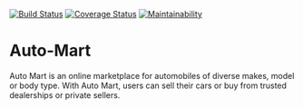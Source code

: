 [![Build Status](https://travis-ci.org/Okoyecb/Auto-Mart.svg?branch=develop)](https://travis-ci.org/Okoyecb/Auto-Mart)
[![Coverage Status](https://coveralls.io/repos/github/Okoyecb/Auto-Mart/badge.svg)](https://coveralls.io/github/Okoyecb/Auto-Mart)
[![Maintainability](https://api.codeclimate.com/v1/badges/f833d20e78456574fcf5/maintainability)](https://codeclimate.com/github/Okoyecb/Auto-Mart/maintainability)


# Auto-Mart
Auto Mart is an online marketplace for automobiles of diverse makes, model or body type. With Auto Mart, users can sell their cars or buy from trusted dealerships or private sellers.
